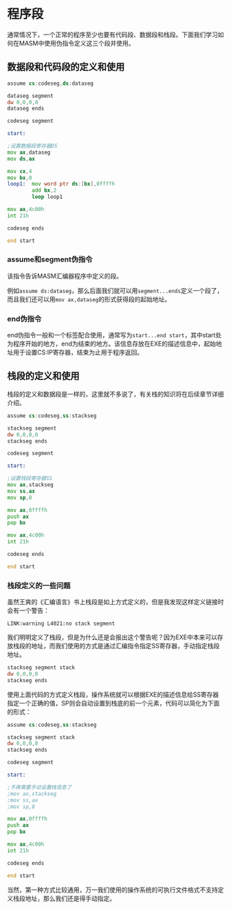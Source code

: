 # 程序段

通常情况下，一个正常的程序至少也要有代码段、数据段和栈段。下面我们学习如何在MASM中使用伪指令定义这三个段并使用。

## 数据段和代码段的定义和使用

```asm
assume cs:codeseg,ds:dataseg

dataseg segment
dw 0,0,0,0
dataseg ends

codeseg segment

start:

;设置数据段寄存器DS
mov ax,dataseg
mov ds,ax

mov cx,4
mov bx,0
loop1:	mov word ptr ds:[bx],0ffffh
		add bx,2
		loop loop1

mov ax,4c00h
int 21h

codeseg ends

end start
```

### assume和segment伪指令

该指令告诉MASM汇编器程序中定义的段。

例如`assume ds:dataseg`，那么后面我们就可以用`segment...ends`定义一个段了，而且我们还可以用`mov ax,dataseg`的形式获得段的起始地址。

### end伪指令

end伪指令一般和一个标签配合使用，通常写为`start...end start`，其中start处为程序开始的地方，end为结束的地方。该信息存放在EXE的描述信息中，起始地址用于设置CS:IP寄存器，结束为止用于程序返回。

## 栈段的定义和使用

栈段的定义和数据段是一样的，这里就不多说了，有关栈的知识将在后续章节详细介绍。

```asm
assume cs:codeseg,ss:stackseg

stackseg segment
dw 0,0,0,0
stackseg ends

codeseg segment

start:

;设置栈段寄存器SS
mov ax,stackseg
mov ss,ax
mov sp,8

mov ax,0ffffh
push ax
pop bx

mov ax,4c00h
int 21h

codeseg ends

end start
```

### 栈段定义的一些问题

虽然王爽的《汇编语言》书上栈段是如上方式定义的，但是我发现这样定义链接时会有一个警告：

```
LINK:warning L4021:no stack segment
```

我们明明定义了栈段，但是为什么还是会报出这个警告呢？因为EXE中本来可以存放栈段的地址，而我们使用的方式是通过汇编指令指定SS寄存器，手动指定栈段地址。

```asm
stackseg segment stack
dw 0,0,0,0
stackseg ends
```

使用上面代码的方式定义栈段，操作系统就可以根据EXE的描述信息给SS寄存器指定一个正确的值，SP则会自动设置到栈底的前一个元素，代码可以简化为下面的形式：

```asm
assume cs:codeseg,ss:stackseg

stackseg segment stack
dw 0,0,0,0
stackseg ends

codeseg segment

start:

;不再需要手动设置栈信息了
;mov ax,stackseg
;mov ss,ax
;mov sp,8

mov ax,0ffffh
push ax
pop bx

mov ax,4c00h
int 21h

codeseg ends

end start
```

当然，第一种方式比较通用，万一我们使用的操作系统的可执行文件格式不支持定义栈段地址，那么我们还是得手动指定。
